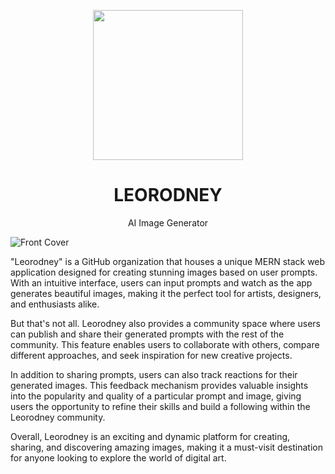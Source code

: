 <p align="center">
<img width="240px" src="https://user-images.githubusercontent.com/95445743/234645062-77355414-1e25-4775-90ce-b756b61767d9.png"/>
</p>
<h1 align="center">LEORODNEY</h1>
<p align="center">AI Image Generator</p>
<img align="center" src="https://user-images.githubusercontent.com/95445743/234645191-874001d6-31d7-4e45-80da-4fd7393d128f.png" alt="Front Cover"/>
<p>
"Leorodney" is a GitHub organization that houses a unique MERN stack web application designed for creating stunning images based on user prompts. With an intuitive interface, users can input prompts and watch as the app generates beautiful images, making it the perfect tool for artists, designers, and enthusiasts alike.

But that's not all. Leorodney also provides a community space where users can publish and share their generated prompts with the rest of the community. This feature enables users to collaborate with others, compare different approaches, and seek inspiration for new creative projects.

In addition to sharing prompts, users can also track reactions for their generated images. This feedback mechanism provides valuable insights into the popularity and quality of a particular prompt and image, giving users the opportunity to refine their skills and build a following within the Leorodney community.

Overall, Leorodney is an exciting and dynamic platform for creating, sharing, and discovering amazing images, making it a must-visit destination for anyone looking to explore the world of digital art.
</p>
